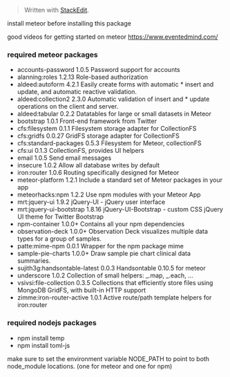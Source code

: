 > Written with [StackEdit](https://stackedit.io/).

install meteor before installing this package

good videos for getting started on meteor
https://www.eventedmind.com/


### required meteor packages

* accounts-password             1.0.5  Password support for accounts
* alanning:roles                1.2.13  Role-based authorization
* aldeed:autoform               4.2.1 Easily create forms with automatic * insert and update, and automatic reactive validation.
* aldeed:collection2            2.3.0 Automatic validation of insert and * update operations on the client and server.
* aldeed:tabular                0.2.2 Datatables for large or small datasets in Meteor
* bootstrap                     1.0.1  Front-end framework from Twitter
* cfs:filesystem                0.1.1  Filesystem storage adapter for CollectionFS
* cfs:gridfs                    0.0.27  GridFS storage adapter for CollectionFS
* cfs:standard-packages         0.5.3  Filesystem for Meteor, collectionFS
* cfs:ui                        0.1.3  CollectionFS, provides UI helpers
* email                         1.0.5  Send email messages
* insecure                      1.0.2  Allow all database writes by default
* iron:router                   1.0.6  Routing specifically designed for Meteor
* meteor-platform               1.2.1  Include a standard set of Meteor packages in your app
* meteorhacks:npm               1.2.2  Use npm modules with your Meteor App
* mrt:jquery-ui                 1.9.2  jQuery-UI - jQuery user interface
* mrt:jquery-ui-bootstrap       1.8.16  jQuery-UI-Bootstrap - custom CSS jQuery UI theme for Twitter Bootstrap
* npm-container                 1.0.0+ Contains all your npm dependencies
* observation-deck              1.0.0+ Observation Deck visualizes multiple data types for a group of samples.
* patte:mime-npm                0.0.1  Wrapper for the npm package mime
* sample-pie-charts             1.0.0+ Draw sample pie chart clinical data summaries.
* sujith3g:handsontable-latest  0.0.3  Handsontable 0.10.5 for meteor
* underscore                    1.0.2  Collection of small helpers: _.map, _.each, ...
* vsivsi:file-collection        0.3.5  Collections that efficiently store files using MongoDB GridFS, with built-in HTTP support
* zimme:iron-router-active      1.0.1  Active route/path template helpers for iron:router

### required nodejs packages
* npm install temp
* npm install toml-js

make sure to set the environment variable NODE_PATH to point to both node_module locations. (one for meteor and one for npm)